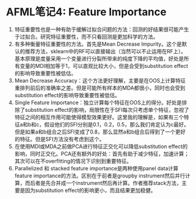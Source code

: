 # AFML笔记4: Feature Importance

1. 特征重要性也是一种有助于缓解过拟合问题的方法：回测的好结果很可能产生于过拟合。研究特征重要性，而不只看回测是更加科学的方法。
2. 有多种衡量特征重要性的方法。首先是Mean Decrease Impurity。这个是默认的推荐方法，sklearn中的RF可以直接输出（当然可以不止运用在RF上）。基本原理是度量采用一个变量进行分裂所带来的纯度下降的平均值，好处是所有变量的MDI相加等于1，可以直观比较大小，但是会受到substitution effect的影响导致重要性被低估。
3. Mean Decrease Accuracy：这个方法更好理解，主要是在OOS上计算特征重排列前后的准确率之差。但是可能所有样本的MDA都很小，同时也会受到substitution effect的影响导致重要性被低估。
4. Single Feature Importance：独立计算每个特征在OOS上的得分。好处是排除了substitution effect的影响，局限性在于SFI每次只考虑单个特征，忽视了特征之间的相互作用可能使得模型效果更好。这里我的理解是，如果有三个特征a和b和c，假设他们的SFI分别是0.1，0.2，0.5，那么我们肯定认为c最好。但是如果a和b组合之后SFI变成了0.8，那么显然a和b组合后得到了一个更好的特征。但是SFI方法没有考虑到这个。
5. 在使用MDI或MDA之前做PCA进行特征正交化可以降低substitution effect的影响，同时正交化。PCA还有额外的好处：首先有助于减少特征，加速计算；其次可以在不overfitting的情况下识别到重要特征。
6. Parallelized 和 stacked feature importance是两种使用panel data计算feature importance的方法。区别在于前者是groupby instrument然后并行计算，而后者是先合并成一个instrument然后再计算。作者推荐stack方法，主要是因为substitution effect的影响更小，而且结果更加稳健。



